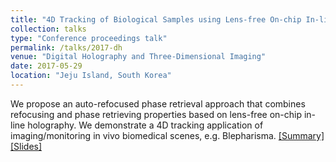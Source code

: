 ```yaml
---
title: "4D Tracking of Biological Samples using Lens-free On-chip In-line Holography"
collection: talks
type: "Conference proceedings talk"
permalink: /talks/2017-dh
venue: "Digital Holography and Three-Dimensional Imaging"
date: 2017-05-29
location: "Jeju Island, South Korea"
---
```


We propose an auto-refocused phase retrieval approach that combines refocusing and phase retrieving properties based on lens-free on-chip in-line holography. We demonstrate a 4D tracking application of imaging/monitoring in vivo biomedical scenes, e.g. Blepharisma. 
[[Summary]](http://compphotolab.northwestern.edu/wordpress/wp-content/uploads/2017/07/DH-2017-Tu2A.4.pdf) [[Slides]](https://www.dropbox.com/s/r7ivyk86y3dxyz8/DH2017presentation.pptx?dl=0)
